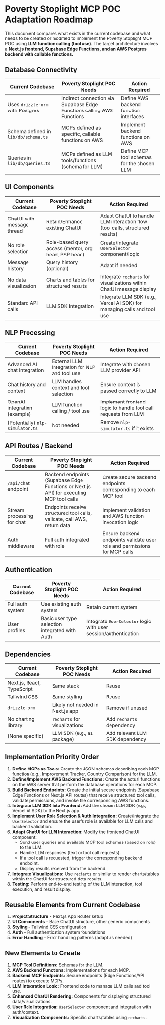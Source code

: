 # Poverty Stoplight MCP POC Adaptation Roadmap

This document compares what exists in the current codebase and what needs to be created or modified to implement the Poverty Stoplight MCP POC using **LLM function calling (tool use)**. The target architecture involves a **Next.js frontend, Supabase Edge Functions, and an AWS Postgres backend with callable functions.**

## Database Connectivity

| Current Codebase | Poverty Stoplight POC Needs | Action Required |
|------------------|----------------------------|----------------|
| Uses `drizzle-orm` with Postgres | Indirect connection via Supabase Edge Functions calling AWS Functions | Define AWS backend function interfaces |
| Schema defined in `lib/db/schema.ts` | MCPs defined as specific, callable functions on AWS | Implement backend functions on AWS |
| Queries in `lib/db/queries.ts` | MCPs defined as LLM tools/functions (schema for LLM) | Define MCP tool schemas for the chosen LLM |

## UI Components

| Current Codebase | Poverty Stoplight POC Needs | Action Required |
|------------------|----------------------------|----------------|
| ChatUI with message thread | Retain/Enhance existing ChatUI | Adapt ChatUI to handle LLM interaction flow (tool calls, structured results) |
| No role selection | Role-based query access (mentor, org head, PSP head) | Create/Integrate `UserSelector` component/logic |
| Message history | Query history (optional) | Adapt if needed |
| No data visualization | Charts and tables for structured results | Integrate `recharts` for visualizations within ChatUI message display |
| Standard API calls | LLM SDK Integration | Integrate LLM SDK (e.g., Vercel AI SDK) for managing calls and tool use |

## NLP Processing

| Current Codebase | Poverty Stoplight POC Needs | Action Required |
|------------------|----------------------------|----------------|
| Advanced AI chat integration | External LLM integration for NLP and tool use | Integrate with chosen LLM provider API |
| Chat history and context | LLM handles context and tool selection | Ensure context is passed correctly to LLM |
| OpenAI integration (example) | LLM function calling / tool use | Implement frontend logic to handle tool call requests from LLM |
| (Potentially) `nlp-simulator.ts` | Not needed | Remove `nlp-simulator.ts` if it exists |

## API Routes / Backend

| Current Codebase | Poverty Stoplight POC Needs | Action Required |
|------------------|----------------------------|----------------|
| `/api/chat` endpoint | Backend endpoints (Supabase Edge Functions or Next.js API) for executing MCP tool calls | Create secure backend endpoints corresponding to each MCP tool |
| Stream processing for chat | Endpoints receive structured tool calls, validate, call AWS, return data | Implement validation and AWS function invocation logic |
| Auth middleware | Full auth integrated with role | Ensure backend endpoints validate user role and permissions for MCP calls |

## Authentication

| Current Codebase | Poverty Stoplight POC Needs | Action Required |
|------------------|----------------------------|----------------|
| Full auth system | Use existing auth system | Retain current system |
| User profiles | Basic user type selection integrated with Auth | Integrate `UserSelector` logic with user session/authentication |

## Dependencies

| Current Codebase | Poverty Stoplight POC Needs | Action Required |
|------------------|----------------------------|----------------|
| Next.js, React, TypeScript | Same stack | Reuse |
| Tailwind CSS | Same styling | Reuse |
| `drizzle-orm` | Likely not needed in Next.js app | Remove if unused |
| No charting library | `recharts` for visualizations | Add `recharts` dependency |
| (None specific) | LLM SDK (e.g., `ai` package) | Add relevant LLM SDK dependency |

## Implementation Priority Order

1.  **Define MCPs as Tools:** Create the JSON schemas describing each MCP function (e.g., Improvement Tracker, Country Comparison) for the LLM.
2.  **Define/Implement AWS Backend Functions:** Create the actual functions on the AWS server that perform the database operations for each MCP.
3.  **Build Backend Endpoints:** Create the initial secure endpoints (Supabase Edge Functions or Next.js API routes) that receive structured tool calls, validate permissions, and invoke the corresponding AWS functions.
4.  **Integrate LLM SDK into Frontend:** Add the chosen LLM SDK (e.g., Vercel AI SDK) to the Next.js app.
5.  **Implement User Role Selection & Auth Integration:** Create/integrate the `UserSelector` and ensure the user's role is available for LLM calls and backend validation.
6.  **Adapt ChatUI for LLM Interaction:** Modify the frontend ChatUI component:
    *   Send user queries and available MCP tool schemas (based on role) to the LLM.
    *   Handle LLM responses (text or tool call requests).
    *   If a tool call is requested, trigger the corresponding backend endpoint.
    *   Display results received from the backend.
7.  **Integrate Visualizations:** Use `recharts` or similar to render charts/tables within the ChatUI for structured data results.
8.  **Testing:** Perform end-to-end testing of the LLM interaction, tool execution, and result display.

## Reusable Elements from Current Codebase

1.  **Project Structure** - Next.js App Router setup
2.  **UI Components** - Base ChatUI structure, other generic components
3.  **Styling** - Tailwind CSS configuration
4.  **Auth** - Full authentication system foundations
5.  **Error Handling** - Error handling patterns (adapt as needed)

## New Elements to Create

1.  **MCP Tool Definitions:** Schemas for the LLM.
2.  **AWS Backend Functions:** Implementations for each MCP.
3.  **Backend MCP Endpoints:** Secure endpoints (Edge Functions/API routes) to execute MCPs.
4.  **LLM Integration Logic:** Frontend code to manage LLM calls and tool use.
5.  **Enhanced ChatUI Rendering:** Components for displaying structured data/visualizations.
6.  **User Role Integration:** `UserSelector` component and integration with auth/context.
7.  **Visualization Components:** Specific charts/tables using `recharts`. 